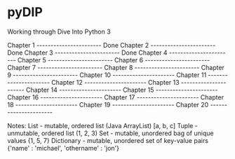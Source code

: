 pyDIP
=====

Working through Dive Into Python 3

Chapter 1 ----------------------- Done
Chapter 2 ----------------------- Done
Chapter 3 ----------------------- Done
Chapter 4 -----------------------
Chapter 5 -----------------------
Chapter 6 -----------------------
Chapter 7 -----------------------
Chapter 8 -----------------------
Chapter 9 -----------------------
Chapter 10 ----------------------
Chapter 11 ----------------------
Chapter 12 ----------------------
Chapter 13 ----------------------
Chapter 14 ----------------------
Chapter 15 ----------------------
Chapter 16 ----------------------
Chapter 17 ----------------------
Chapter 18 ----------------------
Chapter 19 ----------------------
Chapter 20 ----------------------


Notes:
List - mutable, ordered list (Java ArrayList) [a, b, c]
Tuple - unmutable, ordered list (1, 2, 3)
Set - mutable, unordered bag of unique values {1, 5, 7}
Dictionary - mutable, unordered set of key-value pairs {'name' : 'michael', 'othername' : 'jon'}
